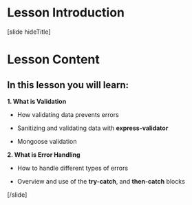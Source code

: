 # Lesson Introduction

[slide hideTitle]
# Lesson Content

## In this lesson you will learn:

**1. What is Validation**

- How validating data prevents errors

- Sanitizing and validating data with **express-validator**

- Mongoose validation

**2. What is Error Handling**

- How to handle different types of errors

- Overview and use of the **try-catch**, and **then-catch** blocks

[/slide]
